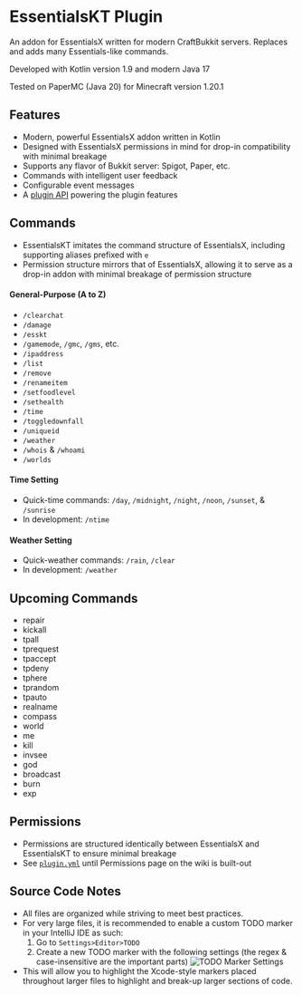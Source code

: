 # EssentialsKT Plugin

An addon for EssentialsX written for modern CraftBukkit servers. Replaces and adds many Essentials-like commands.

Developed with Kotlin version 1.9 and modern Java 17

Tested on PaperMC (Java 20) for Minecraft version 1.20.1

## Features
* Modern, powerful EssentialsX addon written in Kotlin
* Designed with EssentialsX permissions in mind for drop-in compatibility with minimal breakage
* Supports any flavor of Bukkit server: Spigot, Paper, etc.
* Commands with intelligent user feedback
* Configurable event messages
* A [plugin API](https://github.com/tsgrissom/EssentialsKT/tree/main/src/main/kotlin/io/github/tsgrissom/pluginapi) powering the plugin features

## Commands
* EssentialsKT imitates the command structure of EssentialsX, including supporting aliases prefixed with `e`
* Permission structure mirrors that of EssentialsX, allowing it to serve as a drop-in addon with minimal breakage of permission structure
#### General-Purpose (A to Z)
* `/clearchat`
* `/damage`
* `/esskt`
* `/gamemode`, `/gmc`, `/gms`, etc.
* `/ipaddress`
* `/list`
* `/remove`
* `/renameitem`
* `/setfoodlevel`
* `/sethealth`
* `/time`
* `/toggledownfall`
* `/uniqueid`
* `/weather`
* `/whois` & `/whoami`
* `/worlds`
#### Time Setting
* Quick-time commands: `/day`, `/midnight`, `/night`, `/noon`, `/sunset`, & `/sunrise`
* In development: `/ntime`
#### Weather Setting
* Quick-weather commands: `/rain`, `/clear`
* In development: `/weather`

## Upcoming Commands
* repair
* kickall
* tpall
* tprequest
* tpaccept
* tpdeny
* tphere
* tprandom
* tpauto
* realname
* compass
* world
* me
* kill
* invsee
* god
* broadcast
* burn
* exp

## Permissions
* Permissions are structured identically between EssentialsX and EssentialsKT to ensure minimal breakage
* See [`plugin.yml`](https://github.com/tsgrissom/EssentialsKT/blob/main/src/main/resources/plugin.yml) until Permissions page on the wiki is built-out

## Source Code Notes
* All files are organized while striving to meet best practices.
* For very large files, it is recommended to enable a custom TODO marker in your IntelliJ IDE as such:
  1. Go to `Settings>Editor>TODO`
  2. Create a new TODO marker with the following settings (the regex & case-insensitive are the important parts)
![TODO Marker Settings](https://i.ibb.co/0fDYPpH/SCR-20231010-nhmn.png)
* This will allow you to highlight the Xcode-style markers placed throughout larger files to highlight and break-up larger sections of code.
